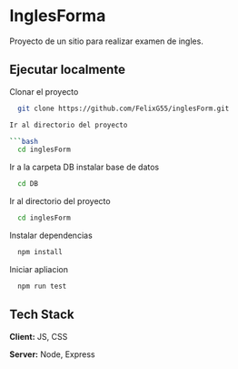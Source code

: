 

# InglesForma

Proyecto de un sitio para realizar examen de ingles. 


## Ejecutar localmente

Clonar el proyecto

```bash
  git clone https://github.com/FelixG55/inglesForm.git

Ir al directorio del proyecto

```bash
  cd inglesForm
```
Ir a la carpeta DB instalar base de datos

```bash
  cd DB
```
Ir al directorio del proyecto

```bash
  cd inglesForm
```

Instalar dependencias 

```bash
  npm install
```

Iniciar apliacion

```bash
  npm run test
```


## Tech Stack

**Client:** JS, CSS

**Server:** Node, Express



